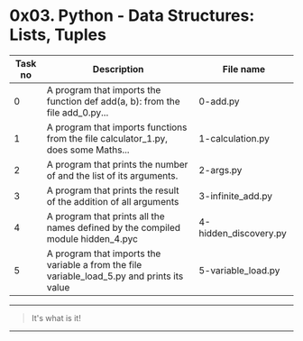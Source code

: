 # 0x03. Python - Data Structures: Lists, Tuples

| Task no | Description                                                                                 | File name             |
| ------- | ------------------------------------------------------------------------------------------- | --------------------- |
| 0       | A program that imports the function def add(a, b): from the file add_0.py...                | 0-add.py              |
| 1       | A program that imports functions from the file calculator_1.py, does some Maths...          | 1-calculation.py      |
| 2       | A program that prints the number of and the list of its arguments.                          | 2-args.py             |
| 3       | A program that prints the result of the addition of all arguments                           | 3-infinite_add.py     |
| 4       | A program that prints all the names defined by the compiled module hidden_4.pyc             | 4-hidden_discovery.py |
| 5       | A program that imports the variable a from the file variable_load_5.py and prints its value | 5-variable_load.py    |

---

> It's what is it!

---
